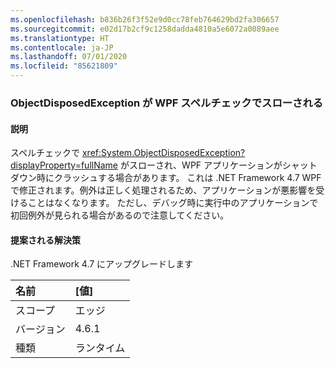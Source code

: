 ```yaml
---
ms.openlocfilehash: b836b26f3f52e9d0cc78feb764629bd2fa306657
ms.sourcegitcommit: e02d17b2cf9c1258dadda4810a5e6072a0089aee
ms.translationtype: HT
ms.contentlocale: ja-JP
ms.lasthandoff: 07/01/2020
ms.locfileid: "85621809"
---
```

### <a name="objectdisposedexception-thrown-by-wpf-spellchecker"></a>ObjectDisposedException が WPF スペルチェックでスローされる

#### <a name="details"></a>説明

スペルチェックで <xref:System.ObjectDisposedException?displayProperty=fullName> がスローされ、WPF アプリケーションがシャットダウン時にクラッシュする場合があります。 これは .NET Framework 4.7 WPF で修正されます。例外は正しく処理されるため、アプリケーションが悪影響を受けることはなくなります。 ただし、デバッグ時に実行中のアプリケーションで初回例外が見られる場合があるので注意してください。

#### <a name="suggestion"></a>提案される解決策

.NET Framework 4.7 にアップグレードします

| 名前    | [値]       |
|:--------|:------------|
| スコープ   |エッジ|
|バージョン|4.6.1|
|種類|ランタイム|
